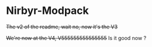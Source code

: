 # Nirbyr-Modpack

~~The v2 of the readme, wait no, now it's the V3~~

~~We're now at the V4, V555555555555555~~
Is it good now ?
